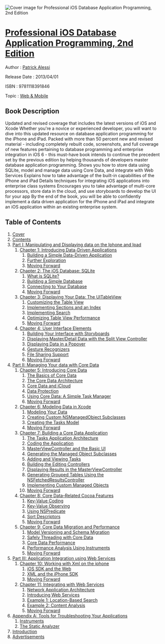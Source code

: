 ![Cover image for Professional iOS Database Application Programming, 2nd Edition](https://imgdetail.ebookreading.net/cover/cover/web_mobile/EB9781118391846.jpg)

[Professional iOS Database Application Programming, 2nd Edition](https://ebookreading.net/view/book/Professional+iOS+Database+Application+Programming%2C+2nd+Edition-EB9781118391846_1.html "Professional iOS Database Application Programming, 2nd Edition")
====================================================================================================================

Author : [Patrick Alessi](https://ebookreading.net/search/author/Patrick+Alessi)

Release Date : 2013/04/01

ISBN : 9781118391846

Topic : [Web & Mobile](https://ebookreading.net/search/category/web-mobile)

Book Description
-----------------

Updated and revised coverage that includes the latest versions of iOS and Xcode
Whether you're a novice or experienced developer, you will want to dive into this updated resource on database application programming for the iPhone and iPad. Packed with more than 50 percent new and revised material - including completely rebuilt code, screenshots, and full coverage of new features pertaining to database programming and enterprise integration in iOS 6 - this must-have book intends to continue the precedent set by the previous edition by helping thousands of developers master database application programming.
Shows you how to store data using SQLite, model and manage data using Core Data, and integrate with Web Services
Explains how to take advantage of the built-in capabilities of the iPhone and iPad
Details techniques for integrating iOS applications into enterprise class systems
Encourages you to take advantage of multi-core processors, store data in the cloud, and use storyboards to develop the UI for your app
By the end of the book, you will be able to confidently implement a data driven application for the iPhone and iPad and integrate an iOS application within an existing enterprise system.
              
Table of Contents
-----------------

1. [Cover](https://ebookreading.net/view/book/Professional+iOS+Database+Application+Programming%2C+2nd+Edition-EB9781118391846_1.html)
1. [Contents](https://ebookreading.net/view/book/Professional+iOS+Database+Application+Programming%2C+2nd+Edition-EB9781118391846_2.html)
1. [Part I: Manipulating and Displaying data on the Iphone and Ipad](https://ebookreading.net/view/book/Professional+iOS+Database+Application+Programming%2C+2nd+Edition-EB9781118391846_3.html)
    1. [Chapter 1: Introducing Data-Driven Applications](https://ebookreading.net/view/book/Professional+iOS+Database+Application+Programming%2C+2nd+Edition-EB9781118391846_4.html)
        1. [Building a Simple Data-Driven Application](https://ebookreading.net/view/book/Professional+iOS+Database+Application+Programming%2C+2nd+Edition-EB9781118391846_4.html#sec1)
        1. [Further Exploration](https://ebookreading.net/view/book/Professional+iOS+Database+Application+Programming%2C+2nd+Edition-EB9781118391846_4.html#sec2)
        1. [Moving Forward](https://ebookreading.net/view/book/Professional+iOS+Database+Application+Programming%2C+2nd+Edition-EB9781118391846_4.html#sec3)
    1. [Chapter 2: The iOS Database: SQLite](https://ebookreading.net/view/book/Professional+iOS+Database+Application+Programming%2C+2nd+Edition-EB9781118391846_5.html)
        1. [What is SQLite?](https://ebookreading.net/view/book/Professional+iOS+Database+Application+Programming%2C+2nd+Edition-EB9781118391846_5.html#sec4)
        1. [Building a Simple Database](https://ebookreading.net/view/book/Professional+iOS+Database+Application+Programming%2C+2nd+Edition-EB9781118391846_5.html#sec5)
        1. [Connecting to Your Database](https://ebookreading.net/view/book/Professional+iOS+Database+Application+Programming%2C+2nd+Edition-EB9781118391846_5.html#sec6)
        1. [Moving Forward](https://ebookreading.net/view/book/Professional+iOS+Database+Application+Programming%2C+2nd+Edition-EB9781118391846_5.html#sec7)
    1. [Chapter 3: Displaying Your Data: The UITableView](https://ebookreading.net/view/book/Professional+iOS+Database+Application+Programming%2C+2nd+Edition-EB9781118391846_6.html)
        1. [Customizing the Table View](https://ebookreading.net/view/book/Professional+iOS+Database+Application+Programming%2C+2nd+Edition-EB9781118391846_6.html#sec8)
        1. [Implementing Sections and an Index](https://ebookreading.net/view/book/Professional+iOS+Database+Application+Programming%2C+2nd+Edition-EB9781118391846_6.html#sec9)
        1. [Implementing Search](https://ebookreading.net/view/book/Professional+iOS+Database+Application+Programming%2C+2nd+Edition-EB9781118391846_6.html#sec10)
        1. [Optimizing Table View Performance](https://ebookreading.net/view/book/Professional+iOS+Database+Application+Programming%2C+2nd+Edition-EB9781118391846_6.html#sec11)
        1. [Moving Forward](https://ebookreading.net/view/book/Professional+iOS+Database+Application+Programming%2C+2nd+Edition-EB9781118391846_6.html#sec12)
    1. [Chapter 4: User Interface Elements](https://ebookreading.net/view/book/Professional+iOS+Database+Application+Programming%2C+2nd+Edition-EB9781118391846_7.html)
        1. [Building Your Interface with Storyboards](https://ebookreading.net/view/book/Professional+iOS+Database+Application+Programming%2C+2nd+Edition-EB9781118391846_7.html#sec13)
        1. [Displaying Master/Detail Data with the Split View Controller](https://ebookreading.net/view/book/Professional+iOS+Database+Application+Programming%2C+2nd+Edition-EB9781118391846_7.html#sec14)
        1. [Displaying Data in a Popover](https://ebookreading.net/view/book/Professional+iOS+Database+Application+Programming%2C+2nd+Edition-EB9781118391846_7.html#sec15)
        1. [Gesture Recognizers](https://ebookreading.net/view/book/Professional+iOS+Database+Application+Programming%2C+2nd+Edition-EB9781118391846_7.html#sec16)
        1. [File Sharing Support](https://ebookreading.net/view/book/Professional+iOS+Database+Application+Programming%2C+2nd+Edition-EB9781118391846_7.html#sec17)
        1. [Moving Forward](https://ebookreading.net/view/book/Professional+iOS+Database+Application+Programming%2C+2nd+Edition-EB9781118391846_7.html#sec18)
1. [Part II: Managing Your data with Core Data](https://ebookreading.net/view/book/Professional+iOS+Database+Application+Programming%2C+2nd+Edition-EB9781118391846_8.html)
    1. [Chapter 5: Introducing Core Data](https://ebookreading.net/view/book/Professional+iOS+Database+Application+Programming%2C+2nd+Edition-EB9781118391846_9.html)
        1. [The Basics of Core Data](https://ebookreading.net/view/book/Professional+iOS+Database+Application+Programming%2C+2nd+Edition-EB9781118391846_9.html#sec19)
        1. [The Core Data Architecture](https://ebookreading.net/view/book/Professional+iOS+Database+Application+Programming%2C+2nd+Edition-EB9781118391846_9.html#sec20)
        1. [Core Data and iCloud](https://ebookreading.net/view/book/Professional+iOS+Database+Application+Programming%2C+2nd+Edition-EB9781118391846_9.html#sec21)
        1. [Data Protection](https://ebookreading.net/view/book/Professional+iOS+Database+Application+Programming%2C+2nd+Edition-EB9781118391846_9.html#sec22)
        1. [Using Core Data: A Simple Task Manager](https://ebookreading.net/view/book/Professional+iOS+Database+Application+Programming%2C+2nd+Edition-EB9781118391846_9.html#sec23)
        1. [Moving Forward](https://ebookreading.net/view/book/Professional+iOS+Database+Application+Programming%2C+2nd+Edition-EB9781118391846_9.html#sec24)
    1. [Chapter 6: Modeling Data in Xcode](https://ebookreading.net/view/book/Professional+iOS+Database+Application+Programming%2C+2nd+Edition-EB9781118391846_10.html)
        1. [Modeling Your Data](https://ebookreading.net/view/book/Professional+iOS+Database+Application+Programming%2C+2nd+Edition-EB9781118391846_10.html#sec25)
        1. [Creating Custom NSManagedObject Subclasses](https://ebookreading.net/view/book/Professional+iOS+Database+Application+Programming%2C+2nd+Edition-EB9781118391846_10.html#sec26)
        1. [Creating the Tasks Model](https://ebookreading.net/view/book/Professional+iOS+Database+Application+Programming%2C+2nd+Edition-EB9781118391846_10.html#sec27)
        1. [Moving Forward](https://ebookreading.net/view/book/Professional+iOS+Database+Application+Programming%2C+2nd+Edition-EB9781118391846_10.html#sec28)
    1. [Chapter 7: Building a Core Data Application](https://ebookreading.net/view/book/Professional+iOS+Database+Application+Programming%2C+2nd+Edition-EB9781118391846_11.html)
        1. [The Tasks Application Architecture](https://ebookreading.net/view/book/Professional+iOS+Database+Application+Programming%2C+2nd+Edition-EB9781118391846_11.html#sec29)
        1. [Coding the Application](https://ebookreading.net/view/book/Professional+iOS+Database+Application+Programming%2C+2nd+Edition-EB9781118391846_11.html#sec30)
        1. [MasterViewController and the Basic UI](https://ebookreading.net/view/book/Professional+iOS+Database+Application+Programming%2C+2nd+Edition-EB9781118391846_11.html#sec31)
        1. [Generating the Managed Object Subclasses](https://ebookreading.net/view/book/Professional+iOS+Database+Application+Programming%2C+2nd+Edition-EB9781118391846_11.html#sec32)
        1. [Adding and Viewing Tasks](https://ebookreading.net/view/book/Professional+iOS+Database+Application+Programming%2C+2nd+Edition-EB9781118391846_11.html#sec33)
        1. [Building the Editing Controllers](https://ebookreading.net/view/book/Professional+iOS+Database+Application+Programming%2C+2nd+Edition-EB9781118391846_11.html#sec34)
        1. [Displaying Results in the MasterViewController](https://ebookreading.net/view/book/Professional+iOS+Database+Application+Programming%2C+2nd+Edition-EB9781118391846_11.html#sec35)
        1. [Generating Grouped Tables Using the NSFetchedResultsController](https://ebookreading.net/view/book/Professional+iOS+Database+Application+Programming%2C+2nd+Edition-EB9781118391846_11.html#sec36)
        1. [Implementing Custom Managed Objects](https://ebookreading.net/view/book/Professional+iOS+Database+Application+Programming%2C+2nd+Edition-EB9781118391846_11.html#sec37)
        1. [Moving Forward](https://ebookreading.net/view/book/Professional+iOS+Database+Application+Programming%2C+2nd+Edition-EB9781118391846_11.html#sec38)
    1. [Chapter 8: Core Data–Related Cocoa Features](https://ebookreading.net/view/book/Professional+iOS+Database+Application+Programming%2C+2nd+Edition-EB9781118391846_12.html)
        1. [Key-Value Coding](https://ebookreading.net/view/book/Professional+iOS+Database+Application+Programming%2C+2nd+Edition-EB9781118391846_12.html#sec39)
        1. [Key-Value Observing](https://ebookreading.net/view/book/Professional+iOS+Database+Application+Programming%2C+2nd+Edition-EB9781118391846_12.html#sec40)
        1. [Using NSPredicate](https://ebookreading.net/view/book/Professional+iOS+Database+Application+Programming%2C+2nd+Edition-EB9781118391846_12.html#sec41)
        1. [Sort Descriptors](https://ebookreading.net/view/book/Professional+iOS+Database+Application+Programming%2C+2nd+Edition-EB9781118391846_12.html#sec42)
        1. [Moving Forward](https://ebookreading.net/view/book/Professional+iOS+Database+Application+Programming%2C+2nd+Edition-EB9781118391846_12.html#sec43)
    1. [Chapter 9: Core Data Migration and Performance](https://ebookreading.net/view/book/Professional+iOS+Database+Application+Programming%2C+2nd+Edition-EB9781118391846_13.html)
        1. [Model Versioning and Schema Migration](https://ebookreading.net/view/book/Professional+iOS+Database+Application+Programming%2C+2nd+Edition-EB9781118391846_13.html#sec44)
        1. [Safely Threading with Core Data](https://ebookreading.net/view/book/Professional+iOS+Database+Application+Programming%2C+2nd+Edition-EB9781118391846_13.html#sec45)
        1. [Core Data Performance](https://ebookreading.net/view/book/Professional+iOS+Database+Application+Programming%2C+2nd+Edition-EB9781118391846_13.html#sec46)
        1. [Performance Analysis Using Instruments](https://ebookreading.net/view/book/Professional+iOS+Database+Application+Programming%2C+2nd+Edition-EB9781118391846_13.html#sec47)
        1. [Moving Forward](https://ebookreading.net/view/book/Professional+iOS+Database+Application+Programming%2C+2nd+Edition-EB9781118391846_13.html#sec48)
1. [Part III: Application Integration using Web Services](https://ebookreading.net/view/book/Professional+iOS+Database+Application+Programming%2C+2nd+Edition-EB9781118391846_14.html)
    1. [Chapter 10: Working with Xml on the iphone](https://ebookreading.net/view/book/Professional+iOS+Database+Application+Programming%2C+2nd+Edition-EB9781118391846_15.html)
        1. [iOS SDK and the Web](https://ebookreading.net/view/book/Professional+iOS+Database+Application+Programming%2C+2nd+Edition-EB9781118391846_15.html#sec49)
        1. [XML and the iPhone SDK](https://ebookreading.net/view/book/Professional+iOS+Database+Application+Programming%2C+2nd+Edition-EB9781118391846_15.html#sec50)
        1. [Moving Forward](https://ebookreading.net/view/book/Professional+iOS+Database+Application+Programming%2C+2nd+Edition-EB9781118391846_15.html#sec51)
    1. [Chapter 11: Integrating with Web Services](https://ebookreading.net/view/book/Professional+iOS+Database+Application+Programming%2C+2nd+Edition-EB9781118391846_16.html)
        1. [Network Application Architecture](https://ebookreading.net/view/book/Professional+iOS+Database+Application+Programming%2C+2nd+Edition-EB9781118391846_16.html#sec52)
        1. [Introducing Web Services](https://ebookreading.net/view/book/Professional+iOS+Database+Application+Programming%2C+2nd+Edition-EB9781118391846_16.html#sec53)
        1. [Example 1: Location-Based Search](https://ebookreading.net/view/book/Professional+iOS+Database+Application+Programming%2C+2nd+Edition-EB9781118391846_16.html#sec54)
        1. [Example 2: Content Analysis](https://ebookreading.net/view/book/Professional+iOS+Database+Application+Programming%2C+2nd+Edition-EB9781118391846_16.html#sec55)
        1. [Moving Forward](https://ebookreading.net/view/book/Professional+iOS+Database+Application+Programming%2C+2nd+Edition-EB9781118391846_16.html#sec56)
1. [Appendix A: Tools for Troubleshooting Your Applications](https://ebookreading.net/view/book/Professional+iOS+Database+Application+Programming%2C+2nd+Edition-EB9781118391846_17.html)
    1. [Instruments](https://ebookreading.net/view/book/Professional+iOS+Database+Application+Programming%2C+2nd+Edition-EB9781118391846_17.html#sec57)
    1. [The Static Analyzer](https://ebookreading.net/view/book/Professional+iOS+Database+Application+Programming%2C+2nd+Edition-EB9781118391846_17.html#sec58)
1. [Introduction](https://ebookreading.net/view/book/Professional+iOS+Database+Application+Programming%2C+2nd+Edition-EB9781118391846_25.html)
1. [Advertisements](https://ebookreading.net/view/book/Professional+iOS+Database+Application+Programming%2C+2nd+Edition-EB9781118391846_26.html)
